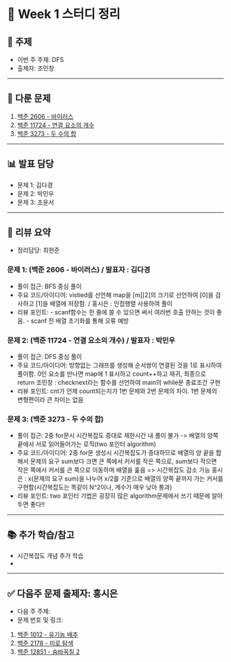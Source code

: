 ﻿# 📆 Week 1 스터디 정리

## 📌 주제
- 이번 주 주제: DFS
- 출제자: 조민창

---

## 📂 다룬 문제
1. [백준 2606 - 바이러스](https://www.acmicpc.net/problem/2606)
2. [백준 11724 - 연결 요소의 개수](https://www.acmicpc.net/problem/11724)
3. [백준 3273 - 두 수의 합](https://www.acmicpc.net/problem/3273)

---

## 📊 발표 담당
- 문제 1: 김다경
- 문제 2: 박민우
- 문제 3: 조윤서

---

## 📝 리뷰 요약
- 정리담당: 최현준
### 문제 1: (백준 2606 - 바이러스) / 발표자 : 김다경
- 풀이 접근: BFS 중심 풀이
- 주요 코드/아이디어: vistied를 선언해 map을 [m][2]의 크기로 선언하여 [0]을 검사하고 [1]을 배열에 저장함. / 홍시은 : 인접행렬 사용하여 풀이
- 리뷰 포인트:
      - scanf함수는 한 줄에 쓸 수 있으면 써서 여러번 호출 안하는 것이 좋음.
      - scanf 전 배열 초기화를 통해 오류 예방

### 문제 2: (백준 11724 - 연결 요소의 개수) / 발표자 : 박민우
- 풀이 접근: DFS 중심 풀이
- 주요 코드/아이디어: 방향없는 그래프를 생성해 순서쌍이 연결된 것을 1로 표시하여 풀이함. 0인 요소를 만나면 map에 1 표시하고 count++하고 재귀, 최종으로 return
                    조민창 : checknext라는 함수를 선언하여 main의 while문 종료조건 구현 
- 리뷰 포인트: cnt가 언제 count되는지가 1번 문제와 2번 문제의 차이. 1번 문제의 변형편이라 큰 차이는 없음
      

### 문제 3: (백준 3273 - 두 수의 합)
- 풀이 접근: 2중 for문시 시간복잡도 증대로 제한시간 내 풀이 불가 -> 배열의 양쪽 끝에서 서로 읽어들어가는 로직(two 포인터 algorithm)
- 주요 코드/아이디어: 2중 for문 생성시 시간복잡도가 증대하므로 배열의 양 끝을 합해서 문제의 요구 sum보다 크면 큰 쪽에서 커서를 작은 쪽으로, sum보다 작으면 작은 쪽에서 커서를 큰 쪽으로 이동하며 배열을 훑음 => 시간복잡도 감소 가능
                  홍시은 : x(문제의 요구 sum)을 나누어 x/2를 기준으로 배열의 양쪽 끝까지 가는 커서를 구현함(시간복잡도는 똑같이 N^2이나, 계수가 매우 낮아 통과)
- 리뷰 포인트: two 포인터 기법은 굉장히 많은 algorithm문제에서 쓰기 때문에 알아두면 좋다!!

---

## 📚 추가 학습/참고
- 시간복잡도 개념 추가 학습
- 

---

## ✅ 다음주 문제 출제자: 홍시은
- 다음 주 주제: 
- 문제 번호 및 링크:
1. [백준 1012 - 유기농 배추](https://www.acmicpc.net/problem/1012)
2. [백준 2178 - 미로 탐색](https://www.acmicpc.net/problem/2178)
3. [백준 12851 - 숨바꼭질 2](https://www.acmicpc.net/problem/12851)
